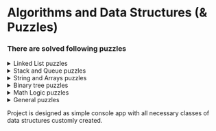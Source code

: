 # Algorithms and Data Structures (& Puzzles)

### There are solved following puzzles 

<details>
  <summary>Linked List puzzles</summary>
  
  * Removing duplicates from linked list.
  
  * Finding n-th value from end in linked list.
  
  * Figuring out is linked list a palindrome.
  
  * Implementing custom IEnumerator.
  
</details>

<details>
  <summary>Stack and Queue puzzles</summary>
  
  **Stack**
  
  * Getting minimum value.
  
  * Bubbling up minimum value.
  
  * Implementing custom IEnumerator.
  
  **Queue**
   
  * Implementing all basic operations and custom enumeration.
  
</details>

<details>
  <summary>String and Arrays puzzles</summary>
  
  * Figuring out are all symbols in string are unique.
  
  * Figuring out is string is a permutation of chars (dcba is a permutation of abcd).
  
  * Compressing of string (aaaabbbbbccc becomes a a4b5c3).
  
</details>

<details>
  <summary>Binary tree puzzles</summary>
  
  * Binary tree puzzles
  
</details>

<details>
  <summary>Math Logic puzzles</summary>

* **Substraction**. Implementing math operation of substraction using basic operations of incrementing number varaible and storing value in memory.

* **Multiplication**. Implementing math operation of multiplication using basic operations of incrementing number varaible and storing value in memory.

* **Division**. Implementing math operation of division using basic operations of incrementing number varaible and storing value in memory and implemented before operation of multiplication.

</details>

<details>
  <summary>General puzzles</summary>

* Switching values of two number variables without using third one.

* Reflecting all symbols in string excluding non-letter chars (abc4de#fg$ becomes gfe4dc#ba$)

</details>

Project is designed as simple console app with all necessary classes of data structures customly created.
